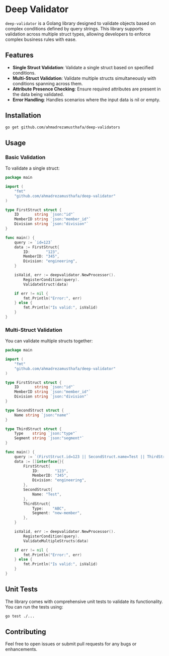 # Deep Validator

`deep-validator` is a Golang library designed to validate objects based on complex conditions defined by query strings.
This library supports validation across multiple struct types, allowing developers to enforce complex business rules
with ease.

## Features

- **Single Struct Validation**: Validate a single struct based on specified conditions.
- **Multi-Struct Validation**: Validate multiple structs simultaneously with conditions spanning across them.
- **Attribute Presence Checking**: Ensure required attributes are present in the data being validated.
- **Error Handling**: Handles scenarios where the input data is nil or empty.

## Installation

```bash
go get github.com/ahmadrezamusthafa/deep-validators
```

## Usage

### Basic Validation

To validate a single struct:

```go
package main

import (
	"fmt"
	"github.com/ahmadrezamusthafa/deep-validator"
)

type FirstStruct struct {
	ID       string `json:"id"`
	MemberID string `json:"member_id"`
	Division string `json:"division"`
}

func main() {
	query := `id=123`
	data := FirstStruct{
		ID:       "123",
		MemberID: "345",
		Division: "engineering",
	}

	isValid, err := deepvalidator.NewProcessor().
		RegisterCondition(query).
		ValidateStruct(data)

	if err != nil {
		fmt.Println("Error:", err)
	} else {
		fmt.Println("Is valid:", isValid)
	}
}
```

### Multi-Struct Validation

You can validate multiple structs together:

```go
package main

import (
	"fmt"
	"github.com/ahmadrezamusthafa/deep-validator"
)

type FirstStruct struct {
	ID       string `json:"id"`
	MemberID string `json:"member_id"`
	Division string `json:"division"`
}

type SecondStruct struct {
	Name string `json:"name"`
}

type ThirdStruct struct {
	Type    string `json:"type"`
	Segment string `json:"segment"`
}

func main() {
	query := `(FirstStruct.id=123 || SecondStruct.name=Test || ThirdStruct.segment=new-member) && (FirstStruct.member_id=345 && SecondStruct.name=Test) && ThirdStruct.type=ABC`
	data := []interface{}{
		FirstStruct{
			ID:       "123",
			MemberID: "345",
			Division: "engineering",
		},
		SecondStruct{
			Name: "Test",
		},
		ThirdStruct{
			Type:    "ABC",
			Segment: "new-member",
		},
	}

	isValid, err := deepvalidator.NewProcessor().
		RegisterCondition(query).
		ValidateMultipleStructs(data)

	if err != nil {
		fmt.Println("Error:", err)
	} else {
		fmt.Println("Is valid:", isValid)
	}
}
```

## Unit Tests

The library comes with comprehensive unit tests to validate its functionality. You can run the tests using:

```bash
go test ./...
```

## Contributing

Feel free to open issues or submit pull requests for any bugs or enhancements.


